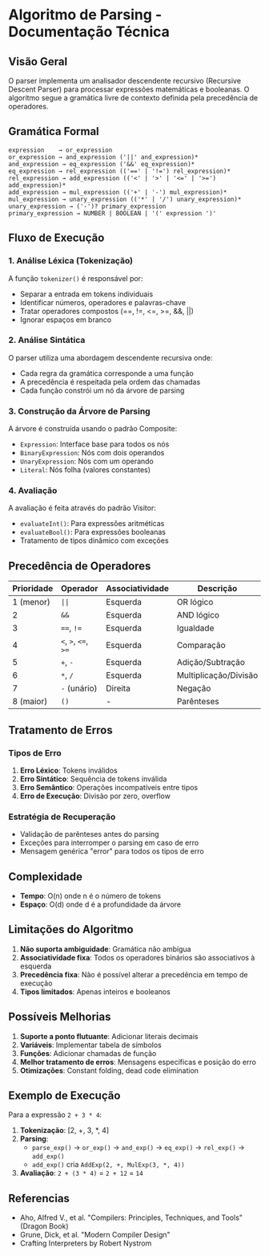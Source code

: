 # Algoritmo de Parsing - Documentação Técnica

## Visão Geral

O parser implementa um analisador descendente recursivo (Recursive Descent Parser) para processar expressões matemáticas e booleanas. O algoritmo segue a gramática livre de contexto definida pela precedência de operadores.

## Gramática Formal

```
expression    → or_expression
or_expression → and_expression ('||' and_expression)*
and_expression → eq_expression ('&&' eq_expression)*
eq_expression → rel_expression (('==' | '!=') rel_expression)*
rel_expression → add_expression (('<' | '>' | '<=' | '>=') add_expression)*
add_expression → mul_expression (('+' | '-') mul_expression)*
mul_expression → unary_expression (('*' | '/') unary_expression)*
unary_expression → ('-')? primary_expression
primary_expression → NUMBER | BOOLEAN | '(' expression ')'
```

## Fluxo de Execução

### 1. Análise Léxica (Tokenização)

A função `tokenizer()` é responsável por:
- Separar a entrada em tokens individuais
- Identificar números, operadores e palavras-chave
- Tratar operadores compostos (==, !=, <=, >=, &&, ||)
- Ignorar espaços em branco

### 2. Análise Sintática

O parser utiliza uma abordagem descendente recursiva onde:
- Cada regra da gramática corresponde a uma função
- A precedência é respeitada pela ordem das chamadas
- Cada função constrói um nó da árvore de parsing

### 3. Construção da Árvore de Parsing

A árvore é construída usando o padrão Composite:
- `Expression`: Interface base para todos os nós
- `BinaryExpression`: Nós com dois operandos
- `UnaryExpression`: Nós com um operando
- `Literal`: Nós folha (valores constantes)

### 4. Avaliação

A avaliação é feita através do padrão Visitor:
- `evaluateInt()`: Para expressões aritméticas
- `evaluateBool()`: Para expressões booleanas
- Tratamento de tipos dinâmico com exceções

## Precedência de Operadores

| Prioridade | Operador | Associatividade | Descrição |
|------------|----------|----------------|-----------|
| 1 (menor) | `\|\|` | Esquerda | OR lógico |
| 2 | `&&` | Esquerda | AND lógico |
| 3 | `==`, `!=` | Esquerda | Igualdade |
| 4 | `<`, `>`, `<=`, `>=` | Esquerda | Comparação |
| 5 | `+`, `-` | Esquerda | Adição/Subtração |
| 6 | `*`, `/` | Esquerda | Multiplicação/Divisão |
| 7 | `-` (unário) | Direita | Negação |
| 8 (maior) | `()` | - | Parênteses |

## Tratamento de Erros

### Tipos de Erro

1. **Erro Léxico**: Tokens inválidos
2. **Erro Sintático**: Sequência de tokens inválida
3. **Erro Semântico**: Operações incompatíveis entre tipos
4. **Erro de Execução**: Divisão por zero, overflow

### Estratégia de Recuperação

- Validação de parênteses antes do parsing
- Exceções para interromper o parsing em caso de erro
- Mensagem genérica "error" para todos os tipos de erro

## Complexidade

- **Tempo**: O(n) onde n é o número de tokens
- **Espaço**: O(d) onde d é a profundidade da árvore

## Limitações do Algoritmo

1. **Não suporta ambiguidade**: Gramática não ambígua
2. **Associatividade fixa**: Todos os operadores binários são associativos à esquerda
3. **Precedência fixa**: Não é possível alterar a precedência em tempo de execução
4. **Tipos limitados**: Apenas inteiros e booleanos

## Possíveis Melhorias

1. **Suporte a ponto flutuante**: Adicionar literais decimais
2. **Variáveis**: Implementar tabela de símbolos
3. **Funções**: Adicionar chamadas de função
4. **Melhor tratamento de erros**: Mensagens específicas e posição do erro
5. **Otimizações**: Constant folding, dead code elimination

## Exemplo de Execução

Para a expressão `2 + 3 * 4`:

1. **Tokenização**: [2, +, 3, *, 4]
2. **Parsing**: 
   - `parse_exp()` → `or_exp()` → `and_exp()` → `eq_exp()` → `rel_exp()` → `add_exp()`
   - `add_exp()` cria `AddExp(2, +, MulExp(3, *, 4))`
3. **Avaliação**: `2 + (3 * 4)` = `2 + 12` = `14`

## Referencias

- Aho, Alfred V., et al. "Compilers: Principles, Techniques, and Tools" (Dragon Book)
- Grune, Dick, et al. "Modern Compiler Design"
- Crafting Interpreters by Robert Nystrom
